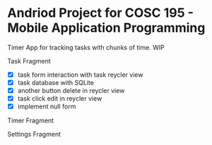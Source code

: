 # Andriod Project for COSC 195 - Mobile Application Programming

Timer App for tracking tasks with chunks of time. WIP

Task Fragment
-[x] task form interaction with task reycler view 
-[x] task database with SQLite
-[x] another button delete in reycler view
-[x] task click edit in reycler view
-[x] implement null form

Timer Fragment



Settings Fragment


